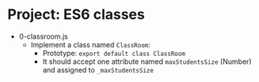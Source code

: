 # Project: ES6 classes

*   0-classroom.js
    - Implement a class named `ClassRoom`:
      - Prototype: `export default class ClassRoom`
      - It should accept one attribute named `maxStudentsSize` (Number) and assigned to `_maxStudentsSize`
